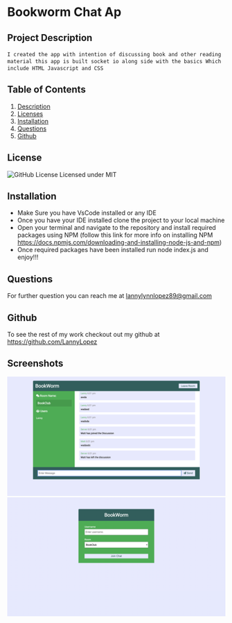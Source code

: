 # Bookworm Chat Ap
  ## Project Description
    I created the app with intention of discussing book and other reading material this app is built socket io along side with the basics Which include HTML Javascript and CSS
  ## Table of Contents
  1. [Description](#project-description)
  2. [Licenses](#license)
  3. [Installation](#installation)
  4. [Questions](#questions)
  5. [Github](#Github)

  ## License
  ![GitHub License](https://img.shields.io/badge/license-MIT-blue.svg)
  Licensed under MIT

  ## Installation
  * Make Sure you have VsCode installed or any IDE
  * Once you have your IDE installed clone the project to your local machine 
  * Open your terminal and navigate to the repository and install required packages using NPM (follow this link for more info on installing NPM https://docs.npmjs.com/downloading-and-installing-node-js-and-npm)
  * Once required packages have been installed run node index.js and enjoy!!!
  
  
  ## Questions
  For further question you can reach me at lannylynnlopez89@gmail.com

  ## Github
  To see the rest of my work checkout out my github at https://github.com/LannyLopez

  ## Screenshots
  ![Chat Example](/utils/img/chat.png)
  ![Chat Example](/utils/img/landing.png)